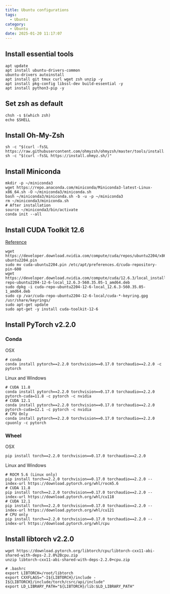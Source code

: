 ```yaml
---
title: Ubuntu configurations
tags:
  - Ubuntu
category:
  - Ubuntu
date: 2025-01-20 11:17:07
---
```



## Install essential tools

```shell
apt update
apt install ubuntu-drivers-common
ubuntu-drivers autoinstall
apt install git tmux curl wget zsh unzip -y
apt install pkg-config libssl-dev build-essential -y
apt install python3-pip -y
```


## Set zsh as default

```shell
chsh -s $(which zsh)
echo $SHELL
```

## Install Oh-My-Zsh

```shell
sh -c "$(curl -fsSL https://raw.githubusercontent.com/ohmyzsh/ohmyzsh/master/tools/install.sh)"
sh -c "$(curl -fsSL https://install.ohmyz.sh/)"
```

## Install Miniconda

```shell
mkdir -p ~/miniconda3
wget https://repo.anaconda.com/miniconda/Miniconda3-latest-Linux-x86_64.sh -O ~/miniconda3/miniconda.sh
bash ~/miniconda3/miniconda.sh -b -u -p ~/miniconda3
rm ~/miniconda3/miniconda.sh
# After installation
source ~/miniconda3/bin/activate
conda init --all
```

## Install CUDA Toolkit 12.6

[Reference](https://developer.nvidia.com/cuda-downloads?target_os=Linux&target_arch=x86_64&Distribution=Ubuntu&target_version=22.04&target_type=deb_local) 

```shell
wget https://developer.download.nvidia.com/compute/cuda/repos/ubuntu2204/x86_64/cuda-ubuntu2204.pin
sudo mv cuda-ubuntu2204.pin /etc/apt/preferences.d/cuda-repository-pin-600
wget https://developer.download.nvidia.com/compute/cuda/12.6.3/local_installers/cuda-repo-ubuntu2204-12-6-local_12.6.3-560.35.05-1_amd64.deb
sudo dpkg -i cuda-repo-ubuntu2204-12-6-local_12.6.3-560.35.05-1_amd64.deb
sudo cp /var/cuda-repo-ubuntu2204-12-6-local/cuda-*-keyring.gpg /usr/share/keyrings/
sudo apt-get update
sudo apt-get -y install cuda-toolkit-12-6
```

## Install PyTorch v2.2.0

### Conda

OSX

```shell
# conda
conda install pytorch==2.2.0 torchvision==0.17.0 torchaudio==2.2.0 -c pytorch
```

Linux and Windows

```shell
# CUDA 11.8
conda install pytorch==2.2.0 torchvision==0.17.0 torchaudio==2.2.0 pytorch-cuda=11.8 -c pytorch -c nvidia
# CUDA 12.1
conda install pytorch==2.2.0 torchvision==0.17.0 torchaudio==2.2.0 pytorch-cuda=12.1 -c pytorch -c nvidia
# CPU Only
conda install pytorch==2.2.0 torchvision==0.17.0 torchaudio==2.2.0 cpuonly -c pytorch
```

### Wheel

OSX

```shell
pip install torch==2.2.0 torchvision==0.17.0 torchaudio==2.2.0
```

Linux and Windows

```shell
# ROCM 5.6 (Linux only)
pip install torch==2.2.0 torchvision==0.17.0 torchaudio==2.2.0 --index-url https://download.pytorch.org/whl/rocm5.6
# CUDA 11.8
pip install torch==2.2.0 torchvision==0.17.0 torchaudio==2.2.0 --index-url https://download.pytorch.org/whl/cu118
# CUDA 12.1
pip install torch==2.2.0 torchvision==0.17.0 torchaudio==2.2.0 --index-url https://download.pytorch.org/whl/cu121
# CPU only
pip install torch==2.2.0 torchvision==0.17.0 torchaudio==2.2.0 --index-url https://download.pytorch.org/whl/cpu
```

## Install libtorch v2.2.0

```shell
wget https://download.pytorch.org/libtorch/cpu/libtorch-cxx11-abi-shared-with-deps-2.2.0%2Bcpu.zip
unzip libtorch-cxx11-abi-shared-with-deps-2.2.0+cpu.zip

# .bashrc
export LIBTORCH=/root/libtorch
export CXXFLAGS="-I${LIBTORCH}/include -I${LIBTORCH}/include/torch/csrc/api/include"
export LD_LIBRARY_PATH="${LIBTORCH}/lib:$LD_LIBRARY_PATH"
```